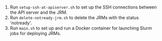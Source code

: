 1. Run `setup-ssh-at-apiserver.sh` to set up the SSH connections between the API server and the JRM.
2. Run `delete-notready-jrm.sh` to delete the JRMs with the status 'notready'.
3. Run `main.sh` to set up and run a Docker container for launching Slurm jobs for deploying JRMs.